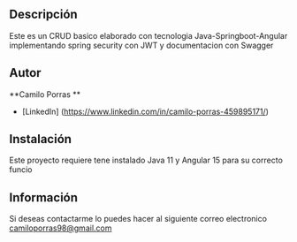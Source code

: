 ## Descripción

Este es un CRUD basico elaborado con tecnologia Java-Springboot-Angular implementando spring security
con JWT y documentacion con Swagger  

## Autor 
**Camilo Porras **

* [LinkedIn] (https://www.linkedin.com/in/camilo-porras-459895171/) 

## Instalación

Este proyecto requiere tene instalado Java 11 y Angular 15 para su correcto  funcio

##  Información 
Si deseas contactarme lo puedes hacer al siguiente correo electronico camiloporras98@gmail.com

